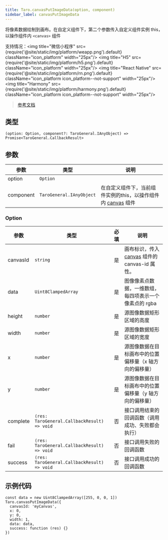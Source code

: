 ```yaml
---
title: Taro.canvasPutImageData(option, component)
sidebar_label: canvasPutImageData
---
```


将像素数据绘制到画布。在自定义组件下，第二个参数传入自定义组件实例 this，以操作组件内 `<canvas>` 组件

支持情况：<img title="微信小程序" src={require('@site/static/img/platform/weapp.png').default} className="icon_platform" width="25px"/> <img title="H5" src={require('@site/static/img/platform/h5.png').default} className="icon_platform" width="25px"/> <img title="React Native" src={require('@site/static/img/platform/rn.png').default} className="icon_platform icon_platform--not-support" width="25px"/> <img title="Harmony" src={require('@site/static/img/platform/harmony.png').default} className="icon_platform icon_platform--not-support" width="25px"/>

> [参考文档](https://developers.weixin.qq.com/miniprogram/dev/api/canvas/wx.canvasPutImageData.html)

## 类型

```tsx
(option: Option, component?: TaroGeneral.IAnyObject) => Promise<TaroGeneral.CallbackResult>
```

## 参数

| 参数 | 类型 | 说明 |
| --- | --- | --- |
| option | `Option` |  |
| component | `TaroGeneral.IAnyObject` | 在自定义组件下，当前组件实例的this，以操作组件内 [canvas](/docs/components/canvas) 组件 |

### Option

| 参数 | 类型 | 必填 | 说明 |
| --- | --- | :---: | --- |
| canvasId | `string` | 是 | 画布标识，传入 [canvas](/docs/components/canvas) 组件的 canvas-id 属性。 |
| data | `Uint8ClampedArray` | 是 | 图像像素点数据，一维数组，每四项表示一个像素点的 rgba |
| height | `number` | 是 | 源图像数据矩形区域的高度 |
| width | `number` | 是 | 源图像数据矩形区域的宽度 |
| x | `number` | 是 | 源图像数据在目标画布中的位置偏移量（x 轴方向的偏移量） |
| y | `number` | 是 | 源图像数据在目标画布中的位置偏移量（y 轴方向的偏移量） |
| complete | `(res: TaroGeneral.CallbackResult) => void` | 否 | 接口调用结束的回调函数（调用成功、失败都会执行） |
| fail | `(res: TaroGeneral.CallbackResult) => void` | 否 | 接口调用失败的回调函数 |
| success | `(res: TaroGeneral.CallbackResult) => void` | 否 | 接口调用成功的回调函数 |

## 示例代码

```tsx
const data = new Uint8ClampedArray([255, 0, 0, 1])
Taro.canvasPutImageData({
  canvasId: 'myCanvas',
  x: 0,
  y: 0,
  width: 1,
  data: data,
  success: function (res) {}
})
```
